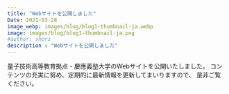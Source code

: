 ```yaml
---
title: "Webサイトを公開しました"
Date: 2021-03-28
image_webp: images/blog/blog1-thumbnail-ja.webp
image: images/blog/blog1-thumbnail-ja.png
#author: shori 
description : "Webサイトを公開しました"
---
```


量子技術高等教育拠点 - 慶應義塾大学のWebサイトを公開いたしました。
コンテンツの充実に努め、定期的に最新情報を更新してまいりますので、
是非ご覧ください。

